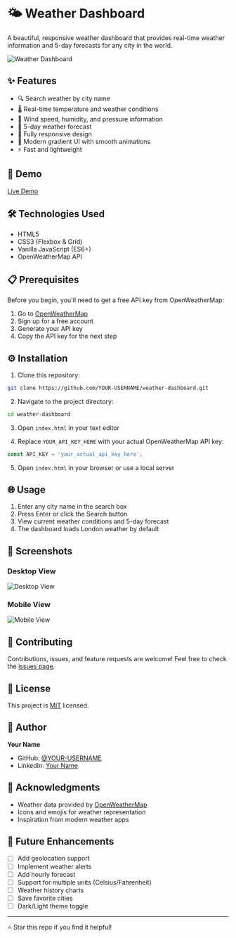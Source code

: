 # 🌤️ Weather Dashboard

A beautiful, responsive weather dashboard that provides real-time weather information and 5-day forecasts for any city in the world.

![Weather Dashboard](screenshot.png)

## ✨ Features

- 🔍 Search weather by city name
- 🌡️ Real-time temperature and weather conditions
- 💨 Wind speed, humidity, and pressure information
- 📅 5-day weather forecast
- 📱 Fully responsive design
- 🎨 Modern gradient UI with smooth animations
- ⚡ Fast and lightweight

## 🚀 Demo

[Live Demo](#) <!-- Add your GitHub Pages link here -->

## 🛠️ Technologies Used

- HTML5
- CSS3 (Flexbox & Grid)
- Vanilla JavaScript (ES6+)
- OpenWeatherMap API

## 📋 Prerequisites

Before you begin, you'll need to get a free API key from OpenWeatherMap:

1. Go to [OpenWeatherMap](https://openweathermap.org/api)
2. Sign up for a free account
3. Generate your API key
4. Copy the API key for the next step

## ⚙️ Installation

1. Clone this repository:
```bash
git clone https://github.com/YOUR-USERNAME/weather-dashboard.git
```

2. Navigate to the project directory:
```bash
cd weather-dashboard
```

3. Open `index.html` in your text editor

4. Replace `YOUR_API_KEY_HERE` with your actual OpenWeatherMap API key:
```javascript
const API_KEY = 'your_actual_api_key_here';
```

5. Open `index.html` in your browser or use a local server

## 🌐 Usage

1. Enter any city name in the search box
2. Press Enter or click the Search button
3. View current weather conditions and 5-day forecast
4. The dashboard loads London weather by default

## 📸 Screenshots

### Desktop View
![Desktop View](screenshots/desktop.png)

### Mobile View
![Mobile View](screenshots/mobile.png)

## 🤝 Contributing

Contributions, issues, and feature requests are welcome! Feel free to check the [issues page](https://github.com/YOUR-USERNAME/weather-dashboard/issues).

## 📝 License

This project is [MIT](LICENSE) licensed.

## 👤 Author

**Your Name**

- GitHub: [@YOUR-USERNAME](https://github.com/YOUR-USERNAME)
- LinkedIn: [Your Name](https://linkedin.com/in/your-profile)

## 🙏 Acknowledgments

- Weather data provided by [OpenWeatherMap](https://openweathermap.org/)
- Icons and emojis for weather representation
- Inspiration from modern weather apps

## 📌 Future Enhancements

- [ ] Add geolocation support
- [ ] Implement weather alerts
- [ ] Add hourly forecast
- [ ] Support for multiple units (Celsius/Fahrenheit)
- [ ] Weather history charts
- [ ] Save favorite cities
- [ ] Dark/Light theme toggle

---

⭐ Star this repo if you find it helpful!